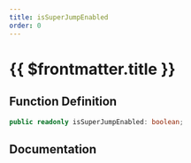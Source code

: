 ```yaml
---
title: isSuperJumpEnabled
order: 0
---
```


# {{ $frontmatter.title }}

## Function Definition

```ts
public readonly isSuperJumpEnabled: boolean;
```

## Documentation

<!--@include: ./parts/isSuperJumpEnabled.md-->
